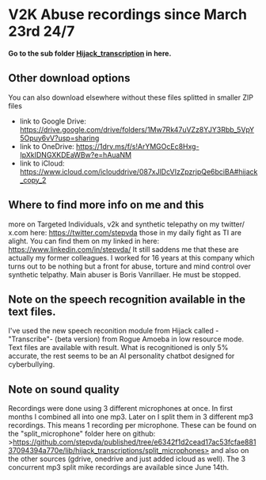 # V2K Abuse recordings since March 23rd 24/7 
**Go to the sub folder [Hijack_transcription](https://github.com/stepvda/published/tree/master/lib/hijack_transcriptions) in here.**

## Other download options
You can also download elsewhere without these files splitted in smaller ZIP files

 - link to Google Drive: <https://drive.google.com/drive/folders/1Mw7Rk47uVZz8YJY3Rbb_5VpY5Opuy6vV?usp=sharing>  
 - link to OneDrive: <https://1drv.ms/f/s!ArYMGOcEc8Hxg-IpXkIDNGXKDEaWBw?e=hAuaNM>   
 - link to iCloud: <https://www.icloud.com/iclouddrive/087xJlDcVIzZpzrjpQe6bciBA#hijack_copy_2>


## Where to find more info on me and this
more on Targeted Individuals, v2k and synthetic telepathy on my twitter/ x.com here: <https://twitter.com/stepvda>
those in my daily fight as TI are alight. You can find them on my linked in here: <https://www.linkedin.com/in/stepvda/> It still saddens me that these are actually my former colleagues. I worked for 16 years at this company which turns out to be nothing but a front for abuse, torture and mind control over synthetic telpathy. Main abuser is Boris Vanrillaer. He must be stopped.

## Note on the speech recognition available in the text files.
I've used the new speech reconition module from Hijack called -"Transcribe"- (beta version) from Rogue Amoeba in low resource mode. Text files are available with result. What is recognitioned is only 5% accurate, the rest seems to be an AI personality chatbot designed for cyberbullying. 

## Note on sound quality
Recordings were done using 3 different microphones at once. In first months I combined all into one mp3. Later on I split them in 3 different mp3 recordings. This means 1 recording per microphone. These can be found on the "split_microphone" folder here on github: >https://github.com/stepvda/published/tree/e6342f1d2cead17ac53fcfae88137094394a770e/lib/hijack_transcriptions/split_microphones> and also on the other sources (gdrive, onedrive and just added icloud as well). The 3 concurrent mp3 split mike recordings are available since June 14th.
